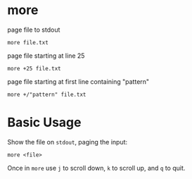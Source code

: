 # more

page file to stdout

    more file.txt


page file starting at line 25

    more +25 file.txt


page file starting at first line containing "pattern"

    more +/"pattern" file.txt



# Basic Usage

Show the file on `stdout`, paging the input:

    more <file>

    
Once in `more` use `j` to scroll down, `k` to scroll up, and `q` to quit.


